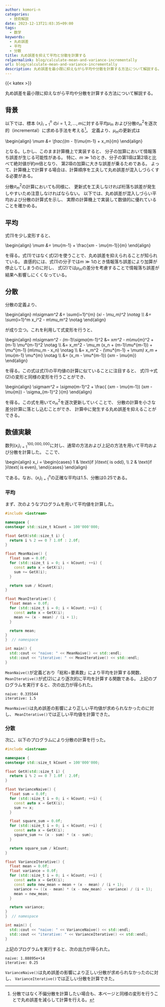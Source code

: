 ```yaml
---
author: komori-n
categories:
  - 技術解説
date: 2023-12-13T21:03:35+09:00
tags:
  - 数学
keywords:
  - 丸め誤差
  - 平均
  - 分散
title: 丸め誤差を抑えて平均と分散を計算する
relpermalink: blog/calculate-mean-and-variance-incrementally
url: blog/calculate-mean-and-variance-incrementally
description: 丸め誤差を最小限に抑えながら平均や分散を計算する方法について解説する。
---
```


{{< katex >}}

丸め誤差を最小限に抑えながら平均や分散を計算する方法について解説する。

## 背景

以下では、標本 $(x_i)_{i=1}^{n}$ の$i=1,2,\dots,m$に対する平均$\mu_m$
および分散$\sigma_m^2$を逐次的（incremental）に求める手法を考える[^1]。
定義より、$\mu_m$の更新式は

\\begin{align}
\mu*m &= \frac{(m - 1)\mu*{m-1} + x_m}{m}
\\end{align}

となる。しかし、このまま計算機上で実装すると、
分子の加算において情報落ち誤差が生じる可能性がある。
特に、$m\gg 1$のとき、分子の第1項は第2項と比べて絶対値が約$m$倍となり、
第2項の加算に大きな誤差が乗るためである。
よって、計算機上で計算する場合は、計算順序を工夫して丸め誤差が混入しづらくする必要がある。

[^1]: 分散ではなく不偏分散を計算したい場合も、本ページと同様の変形を行うことで丸め誤差を減らして計算を行える。

分散$\sigma_m^2$の計算においても同様に、
更新式を工夫しなければ桁落ち誤差が発生しやすいため注意しなければならない。
以下では、丸め誤差が混入しづらい平均および分散の計算式を示し、
実際の計算機上で実装して数値的に優れていることを確かめる。

## 平均

式(1)を少し変形すると、

\\begin{align}
\mu*m &= \mu*{m-1} + \frac{x*m - \mu*{m-1}}{m}
\\end{align}

を得る。式(1)ではなく式(2)を使うことで、丸め誤差を抑えられることが知られている。
直感的には、式(1)の分子では$m\gg 1$のとき情報落ち誤差により加算が停止してしまうのに対し、
式(2)では$\mu_m$の差分を考慮することで情報落ち誤差が結果へ影響しにくくなっている。

## 分散

分散の定義より、

\\begin{align}
m\sigma*m^2 &= \sum*{i=1}^{m} (x*i - \mu_m)^2 \notag \\\\
&= \sum*{i=1}^m x_i^2 - m\mu_m^2 \notag
\\end{align}

が成り立つ。これを利用して式変形を行うと、

\\begin{align}
m\sigma*m^2 - (m-1)\sigma*{m-1}^2
&= x*m^2 - m\mu*{m}^2 + (m-1) \mu*{m-1}^2 \notag \\\\
&= x_m^2 - \mu_m (x_n + (m-1)\mu*{m-1}) + \mu*{m-1} (m\mu_m - x_n) \notag \\\\
&= x_m^2 - (\mu*{m-1} + \mu*m) x_m + \mu*{m-1} \mu*{m} \notag \\\\
&= (x_m - \mu*{m-1}) (x*m - \mu*{m})
\\end{align}

を得る。この式は式(1)の平均値の計算に似ていることに注目すると、
式(1)→式(2)の変形と同様の変形を行うことができ、

\\begin{align}
\sigma*m^2 = \sigma*{m-1}^2 + \frac{
(x*m - \mu*{m-1}) (x*m - \mu*{m}) - \sigma\_{m-1}^2
}{m}
\\end{align}

を得る。この式を用いて$\sigma_m^2$を逐次更新していくことで、
分散の計算を小さな差分計算に落とし込むことができ、
計算中に発生する丸め誤差を抑えることができる。

## 数値実験

数列$(x_i)_{i=1}^{100,000,000}$に対し、通常の方法および上記の方法を用いて平均および分散を計算した。
ここで、

\\begin{align}
x_i = \begin{cases}
1 & \text{if }i\text{ is odd}, \\\\
2 & \text{if }i\text{ is even},
\end{cases}
\\end{align}

である。なお、$(x_i)_{i=1}^{n}$の正確な平均は$1.5$、分散は$0.25$である。

### 平均

まず、次のようなプログラムを用いて平均値を計算した。

```cpp
#include <iostream>

namespace {
constexpr std::size_t kCount = 100'000'000;

float GetX(std::size_t i) {
  return i % 2 == 0 ? 1.0f : 2.0f;
}

float MeanNaive() {
  float sum = 0.0f;
  for (std::size_t i = 0; i < kCount; ++i) {
    const auto x = GetX(i);
    sum += GetX(i);
  }

  return sum / kCount;
}

float MeanIterative() {
  float mean = 0.0f;
  for (std::size_t i = 0; i < kCount; ++i) {
    const auto x = GetX(i);
    mean += (x - mean) / (i + 1);
  }

  return mean;
}
}  // namespace

int main() {
  std::cout << "naive: " << MeanNaive() << std::endl;
  std::cout << "iterative: " << MeanIterative() << std::endl;
}
```

`MeanNaive()`が定義どおり「総和÷要素数」により平均を計算する関数、
`MeanIterative()`が式(2)により逐次的に平均を計算する関数である。
上記のプログラムを実行すると、次の出力が得られた。

```text
naive: 0.335544
iterative: 1.5
```

`MeanNaive()`は丸め誤差の影響により正しい平均値が求められなかったのに対し、
`MeanIterative()`では正しい平均値を計算できた。

### 分散

次に、以下のプログラムにより分散の計算を行った。

```cpp
#include <iostream>

namespace {
constexpr std::size_t kCount = 100'000'000;

float GetX(std::size_t i) {
  return i % 2 == 0 ? 1.0f : 2.0f;
}

float VarianceNaive() {
  float sum = 0.0f;
  for (std::size_t i = 0; i < kCount; ++i) {
    const auto x = GetX(i);
    sum += x;
  }

  float square_sum = 0.0f;
  for (std::size_t i = 0; i < kCount; ++i) {
    const auto x = GetX(i);
    square_sum += (x - sum) * (x - sum);
  }

  return square_sum / kCount;
}

float VarianceIterative() {
  float mean = 0.0f;
  float variance = 0.0f;
  for (std::size_t i = 0; i < kCount; ++i) {
    const auto x = GetX(i);
    const auto new_mean = mean + (x - mean) / (i + 1);
    variance += ((x - mean) * (x - new_mean) - variance) / (i + 1);
    mean = new_mean;
  }

  return variance;
}
}  // namespace

int main() {
  std::cout << "naive: " << VarianceNaive() << std::endl;
  std::cout << "iterative: " << VarianceIterative() << std::endl;
}
```

上記のプログラムを実行すると、次の出力が得られた。

```text
naive: 1.88895e+14
iterative: 0.25
```

`VarianceNaive()`は丸め誤差の影響により正しい分散が求められなかったのに対し、
`VarianceIterative()`では正しい分散を計算できた。
